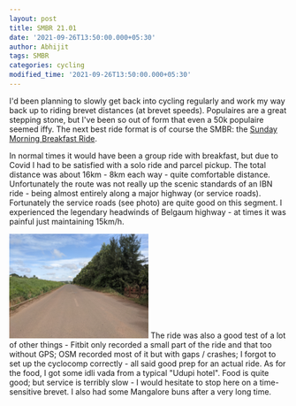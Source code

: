 ```yaml
---
layout: post
title: SMBR 21.01
date: '2021-09-26T13:50:00.000+05:30'
author: Abhijit
tags: SMBR
categories: cycling
modified_time: '2021-09-26T13:50:00.000+05:30'
---
```


I'd been planning to slowly get back into cycling regularly and work my way back up to riding brevet distances (at brevet speeds).
Populaires are a great stepping stone, but I've been so out of form that even a 50k populaire seemed iffy.
The next best ride format is of course the SMBR: the [Sunday Morning Breakfast Ride](https://groups.google.com/g/iiscbikersnetwork/c/pAj0fKldTRo/m/9lh8O8Mk02IJ?hl=en-US).

<!--more-->

In normal times it would have been a group ride with breakfast, but due to Covid I had to be satisfied with a solo ride and parcel pickup. The total distance was about 16km - 8km each way - quite comfortable distance. Unfortunately the route was not really up the scenic standards of an IBN ride - being almost entirely along a major highway (or service roads). Fortunately the service roads (see photo) are quite good on this segment. I experienced the legendary headwinds of Belgaum highway - at times it was painful just maintaining 15km/h. 

<img src="/images/SMBR-21.01.jpg" width="50%">
The ride was also a good test of a lot of other things - Fitbit only recorded a small part of the ride and that too without GPS; OSM recorded most of it but with gaps / crashes; I forgot to set up the cyclocomp correctly - all said good prep for an actual ride.
As for the food, I got some idli vada from a typical "Udupi hotel". Food is quite good; but service is terribly slow - I would hesitate to stop here on a time-sensitive brevet. I also had some Mangalore buns after a very long time.
